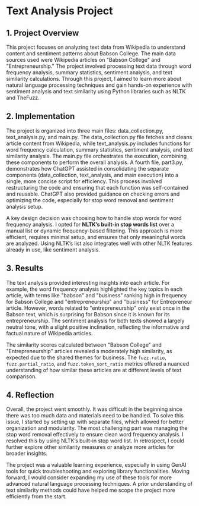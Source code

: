 # Text Analysis Project

## 1. Project Overview

This project focuses on analyzing text data from Wikipedia to understand content and sentiment patterns about Babson College. The main data sources used were Wikipedia articles on "Babson College" and "Entrepreneurship." The project involved processing text data through word frequency analysis, summary statistics, sentiment analysis, and text similarity calculations. Through this project, I aimed to learn more about natural language processing techniques and gain hands-on experience with sentiment analysis and text similarity using Python libraries such as NLTK and TheFuzz.

## 2. Implementation
The project is organized into three main files: data_collection.py, text_analysis.py, and main.py. The data_collection.py file fetches and cleans article content from Wikipedia, while text_analysis.py includes functions for word frequency calculation, summary statistics, sentiment analysis, and text similarity analysis. The main.py file orchestrates the execution, combining these components to perform the overall analysis. A fourth file, part3.py, demonstrates how ChatGPT assisted in consolidating the separate components (data_collection, text_analysis, and main execution) into a single, more concise script for efficiency. This process involved restructuring the code and ensuring that each function was self-contained and reusable. ChatGPT also provided guidance on checking errors and optimizing the code, especially for stop word removal and sentiment analysis setup.

A key design decision was choosing how to handle stop words for word frequency analysis. I opted for **NLTK’s built-in stop words list** over a manual list or dynamic frequency-based filtering. This approach is more  efficient, requires minimal setup, and ensures that only meaningful words are analyzed. Using NLTK’s list also integrates well with other NLTK features already in use, like sentiment analysis.

## 3. Results

The text analysis provided interesting insights into each article. For example, the word frequency analysis highlighted the key topics in each article, with terms like "babson" and "business" ranking high in frequency for Babson College and "entrepreneurship" and "business" for Entrepreneur article. However, words related to "entrepreneurship" only exist once in the Babson text, which is surprising for Babson since it is known for its entrepreneurship. The sentiment analysis for both texts showed a largely neutral tone, with a slight positive inclination, reflecting the informative and factual nature of Wikipedia articles.

The similarity scores calculated between "Babson College" and "Entrepreneurship" articles revealed a moderately high similarity, as expected due to the shared themes for business. The `fuzz.ratio`, `fuzz.partial_ratio`, and `fuzz.token_sort_ratio` metrics offered a nuanced understanding of how similar these articles are at different levels of text comparison.


## 4. Reflection

Overall, the project went smoothly. It was difficult in the beginning since there was too much data and materials need to be handled. To solve this issue, I started by setting up with separate files, which allowed for better organization and modularity. The most challenging part was managing the stop word removal effectively to ensure clean word frequency analysis. I resolved this by using NLTK’s built-in stop word list. In retrospect, I could further explore other similarity measures or analyze more articles for broader insights.

The project was a valuable learning experience, especially in using GenAI tools for quick troubleshooting and exploring library functionalities. Moving forward, I would consider expanding my use of these tools for more advanced natural language processing techniques. A prior understanding of text similarity methods could have helped me scope the project more efficiently from the start.